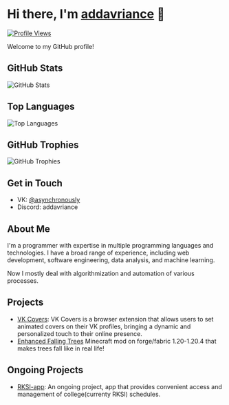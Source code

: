 # Hi there, I'm [addavriance](https://github.com/addavriance) 👋
[![Profile Views](https://komarev.com/ghpvc/?username=addavriance)](https://github.com/addavriance)

Welcome to my GitHub profile!

## GitHub Stats
![GitHub Stats](https://github-readme-stats.vercel.app/api?username=addavriance&show_icons=true&count_private=true&hide=stars&theme=dark)

## Top Languages
![Top Languages](https://github-readme-stats.vercel.app/api/top-langs/?username=addavriance&layout=compact&theme=dark)

## GitHub Trophies
![GitHub Trophies](https://github-profile-trophy.vercel.app/?username=addavriance&theme=nord&column=7)

## Get in Touch
- VK: [@asynchronously](https://vk.com/asynchronously)
- Discord: addavriance

## About Me
I'm a programmer with expertise in multiple programming languages and technologies. I have a broad range of experience, including web development, software engineering, data analysis, and machine learning.

Now I mostly deal with algorithmization and automation of various processes.

## Projects
- [VK Covers](https://github.com/addavriance/VKex): VK Covers is a browser extension that allows users to set animated covers on their VK profiles, bringing a dynamic and personalized touch to their online presence.
- [Enhanced Falling Trees](https://github.com/addavriance/EnhancedFallingTrees) Minecraft mod on forge/fabric 1.20-1.20.4 that makes trees fall like in real life!

## Ongoing Projects
- [RKSI-app](https://tomioka.ru): An ongoing project, app that provides convenient access and management of college(currenty RKSI) schedules.
